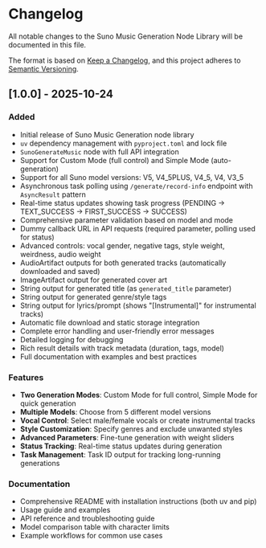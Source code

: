 # Changelog

All notable changes to the Suno Music Generation Node Library will be documented in this file.

The format is based on [Keep a Changelog](https://keepachangelog.com/en/1.0.0/),
and this project adheres to [Semantic Versioning](https://semver.org/spec/v2.0.0.html).

## [1.0.0] - 2025-10-24

### Added
- Initial release of Suno Music Generation node library
- `uv` dependency management with `pyproject.toml` and lock file
- `SunoGenerateMusic` node with full API integration
- Support for Custom Mode (full control) and Simple Mode (auto-generation)
- Support for all Suno model versions: V5, V4_5PLUS, V4_5, V4, V3_5
- Asynchronous task polling using `/generate/record-info` endpoint with `AsyncResult` pattern
- Real-time status updates showing task progress (PENDING → TEXT_SUCCESS → FIRST_SUCCESS → SUCCESS)
- Comprehensive parameter validation based on model and mode
- Dummy callback URL in API requests (required parameter, polling used for status)
- Advanced controls: vocal gender, negative tags, style weight, weirdness, audio weight
- AudioArtifact outputs for both generated tracks (automatically downloaded and saved)
- ImageArtifact output for generated cover art
- String output for generated title (as `generated_title` parameter)
- String output for generated genre/style tags
- String output for lyrics/prompt (shows "[Instrumental]" for instrumental tracks)
- Automatic file download and static storage integration
- Complete error handling and user-friendly error messages
- Detailed logging for debugging
- Rich result details with track metadata (duration, tags, model)
- Full documentation with examples and best practices

### Features
- **Two Generation Modes**: Custom Mode for full control, Simple Mode for quick generation
- **Multiple Models**: Choose from 5 different model versions
- **Vocal Control**: Select male/female vocals or create instrumental tracks
- **Style Customization**: Specify genres and exclude unwanted styles
- **Advanced Parameters**: Fine-tune generation with weight sliders
- **Status Tracking**: Real-time status updates during generation
- **Task Management**: Task ID output for tracking long-running generations

### Documentation
- Comprehensive README with installation instructions (both uv and pip)
- Usage guide and examples
- API reference and troubleshooting guide
- Model comparison table with character limits
- Example workflows for common use cases

